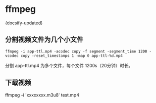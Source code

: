 # ffmpeg 
{docsify-updated}

## 分割视频文件为几个小文件
```
ffmpeg -i app-ttl.mp4 -acodec copy -f segment -segment_time 1200 -vcodec copy -reset_timestamps 1 -map 0 app-ttl-%d.mp4
```

分割  app-ttl.mp4 为多个文件，每个文件 1200s（20分钟）时长。

## 下载视频
ffmpeg -i 'xxxxxxxx.m3u8' test.mp4
